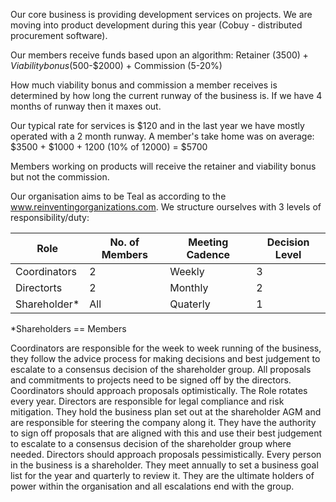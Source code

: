 
Our core business is providing development services on projects. We are moving into product development during this year (Cobuy - distributed procurement software). 

Our members receive funds based upon an algorithm:
	Retainer ($3500) + Viability bonus ($500-$2000) + Commission (5-20%)

How much viability bonus and commission a member receives is determined by how long the current runway of the business is. If we have 4 months of runway then it maxes out.

Our typical rate for services is $120 and in the last year we have mostly operated with a 2 month runway. A member's take home was on average:
	$3500 + $1000 + 1200 (10% of 12000) = $5700

Members working on products will receive the retainer and viability bonus but not the commission.

Our organisation aims to be Teal as according to the www.reinventingorganizations.com. We structure ourselves with 3 levels of responsibility/duty:

| Role | No. of Members | Meeting Cadence | Decision Level |
|---|---|---|---|
| Coordinators | 2 | Weekly | 3 |
| Directorts | 2 | Monthly | 2 |
| Shareholder* | All | Quaterly | 1 |

*Shareholders == Members

Coordinators are responsible for the week to week running of the business, they follow the advice process for making decisions and best judgement to escalate to a consensus decision of the shareholder group. All proposals and commitments to projects need to be signed off by the directors. Coordinators should approach proposals optimistically. The Role rotates every year.
Directors are responsible for legal compliance and risk mitigation. They hold the business plan set out at the shareholder AGM and are responsible for steering the company along it. They have the authority to sign off proposals that are aligned with this and use their best judgement to escalate to a consensus decision of the shareholder group where needed. Directors should approach proposals pessimistically.
Every person in the business is a shareholder. They meet annually to set a business goal list for the year and quarterly to review it. They are the ultimate holders of power within the organisation and all escalations end with the group.

